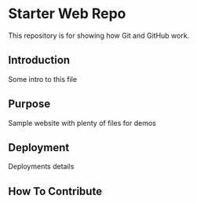 # Starter Web Repo

This repository is for showing how Git and GitHub work.

## Introduction

Some intro to this file

## Purpose

Sample website with plenty of files for demos

## Deployment

Deployments details

## How To Contribute